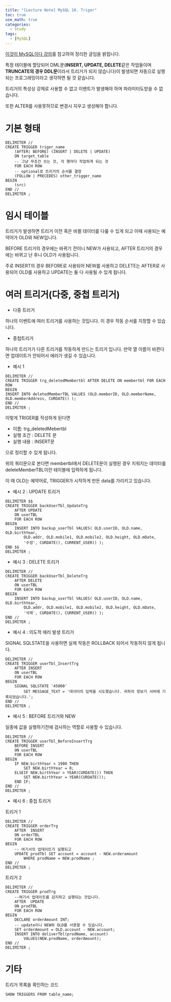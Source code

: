 ```yaml
---
title: "[Lecture Note] MySQL 10. Triger"
toc: true
use_math: true
categories:
  - Study
tags:
  - [MySQL]
---
```


[이것이 MySQL이다 강의](https://www.youtube.com/watch?v=xKYeJxBTt2E&list=PLVsNizTWUw7Hox7NMhenT-bulldCp9HP9)를 참고하여 정리한 글임을 밝힙니다.


특정 테이블에 할당되어 DML문(**INSERT, UPDATE, DELETE**같은 작업들이며 **TRUNCATE의 경우 DDL문**이라서 트리거가 되지 않습니다)이 발생되면 자동으로 실행되는 프로그래밍이라고 생각하면 될 것 같습니다.

트리거의 특성상 강제로 사용할 수 없고 이벤트가 발생해야 하며 파라미터도받을 수 없습니다.

또한 ALTER를 사용못하므로 변경시 지우고 생성해야 합니다.

# 기본 형태

```
DELIMITER // 
CREATE TRIGGER triger_name
    (AFTER| BEFORE) (INSERT | DELETE | UPDATE)
    ON target_table
    -- 그냥 무조건 쓰는 것, 각 행마다 작업하게 되는 것
    FOR EACH ROW 
    -- optional로 트리거의 순서를 결정
    (FOLLOW | PRECEDES) other_trigger_name
BEGIN
	(src)
END // 
DELIMITER ;
```

# 임시 테이블

트리거가 발생하면 트리거 이전 혹은 바뀔 데이터를 다룰 수 있게 되고 이때 사용되는 예약어가 OLD와 NEW입니다.

BEFORE 트리거의 경우에는 바뀌기 전이니 NEW가 사용되고, AFTER 트리거의 경우에는 바뀌고 난 후니 OLD가 사용됩니다.

주로 INSERT의 경우 BEFORE로 사용되어 NEW를 사용하고 DELETE는 AFTER로 사용되어 OLD를 사용하고 UPDATE는 둘 다 사용될 수 있게 됩니다.


# 여러 트리거(다중, 중첩 트리거)

- 다중 트리거

 하나의 이벤트에 여러 트리거를 사용하는 것입니다. 이 경우 작동 순서를 지정할 수 있습니다.

- 중첩트리거

 하나의 트리거가 다른 트리거를 작동하게 만드는 트리거 입니다. 만약 열 이름이 바뀐다면 업데이트가 안되어서 에러가 생길 수 있습니다.



- 예시 1

```
DELIMITER //
CREATE TRIGGER trg_deletedMembertbl	AFTER DELETE ON membertbl FOR EACH ROW
BEGIN	
INSERT INTO deletedMemberTBL VALUES (OLD.memberID, OLD.memberName, OLD.memberAddress, CURDATE() );
END //
DELIMITER ;
```

이렇게 TRIGER를 작성하게 된다면 
- 이름: trg_deletedMebertbl
- 실행 조건 : DELETE 문
- 실행 내용 : INSERT문

으로 정리할 수 있게 됩니다.

위의 쿼리문으로 본다면 membertbl에서 DELETE문이 실행된 경우 지워지는 데이터를 deleteMemberTBL이란 테이블에 입력하게 됩니다.

이 때 OLD는 예약어로, TRIGGER가 시작하게 만든 data를 가리키고 있습니다.


- 예시 2 : UPDATE 트리거 

```
DELIMITER $$
CREATE TRIGGER backUserTbl_UpdateTrg  
    AFTER UPDATE 
    ON userTBL 
    FOR EACH ROW 
BEGIN
    INSERT INTO backup_userTbl VALUES( OLD.userID, OLD.name, OLD.birthYear, 
        OLD.addr, OLD.mobile1, OLD.mobile2, OLD.height, OLD.mDate, 
        '수정', CURDATE(), CURRENT_USER() );
END $$
DELIMITER ;
```

- 예시 3 : DELETE 트리거

```
DELIMITER // 
CREATE TRIGGER backUserTbl_DeleteTrg  
    AFTER DELETE 
    ON userTBL 
    FOR EACH ROW 
BEGIN
    INSERT INTO backup_userTbl VALUES( OLD.userID, OLD.name, OLD.birthYear, 
        OLD.addr, OLD.mobile1, OLD.mobile2, OLD.height, OLD.mDate, 
        '삭제', CURDATE(), CURRENT_USER() );
END // 
DELIMITER ;
```

- 예시 4 : 의도적 에러 발생 트리거

SIGNAL SQLSTATE을 사용하면 실제 작동은 ROLLBACK 되어서 작동하지 않게 됩니다.

```
DELIMITER // 
CREATE TRIGGER userTbl_InsertTrg  
    AFTER INSERT 
    ON userTBL 
    FOR EACH ROW 
BEGIN
    SIGNAL SQLSTATE '45000' 
        SET MESSAGE_TEXT = '데이터의 입력을 시도했습니다. 귀하의 정보가 서버에 기록되었습니다.';
END // 
DELIMITER ;
```

- 예시 5 : BEFORE 트리거와 NEW

일종에 값을 실행하기전에 검사하는 역할로 사용할 수 있습니다.

```
DELIMITER // 
CREATE TRIGGER userTbl_BeforeInsertTrg  
    BEFORE INSERT 
    ON userTBL 
    FOR EACH ROW 
BEGIN
    IF NEW.birthYear < 1900 THEN
        SET NEW.birthYear = 0;
    ELSEIF NEW.birthYear > YEAR(CURDATE()) THEN
        SET NEW.birthYear = YEAR(CURDATE());
    END IF;
END // 
DELIMITER ;
```

- 예시 6 : 중첩 트리거 

트리거 1 
```
DELIMITER // 
CREATE TRIGGER orderTrg  
    AFTER  INSERT 
    ON orderTBL 
    FOR EACH ROW 
BEGIN
    -- 여기서의 업데이트가 실행되고
    UPDATE prodTbl SET account = account - NEW.orderamount 
        WHERE prodName = NEW.prodName ;
END // 
DELIMITER ;
```

트리거 2
```
DELIMITER // 
CREATE TRIGGER prodTrg  
    --여기서 업데이트를 감지하고 실행되는 것입니다.
    AFTER  UPDATE 
    ON prodTBL 
    FOR EACH ROW 
BEGIN
    DECLARE orderAmount INT;
    -- update이니 NEW와 OLD를 사용할 수 있습니다.    
    SET orderAmount = OLD.account - NEW.account;
    INSERT INTO deliverTbl(prodName, account)
        VALUES(NEW.prodName, orderAmount);
END // 
DELIMITER ;
```

# 기타

트리거 목록을 확인하는 코드

```
SHOW TRIGGERS FROM table_name;
```
